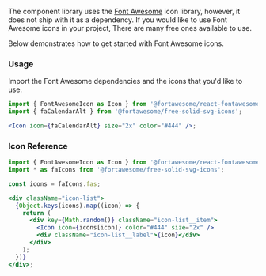 The component library uses the <a href="https://fontawesome.com/icons?d=gallery&m=free" target="__blank">Font Awesome</a> icon library, however, it does not ship with it as a dependency. If you would like to use Font Awesome icons in your project, There are many free ones available to use.

Below demonstrates how to get started with Font Awesome icons.

### Usage

Import the Font Awesome dependencies and the icons that you'd like to use.

```jsx
import { FontAwesomeIcon as Icon } from '@fortawesome/react-fontawesome';
import { faCalendarAlt } from '@fortawesome/free-solid-svg-icons';

<Icon icon={faCalendarAlt} size="2x" color="#444" />;
```

### Icon Reference

```jsx
import { FontAwesomeIcon as Icon } from '@fortawesome/react-fontawesome';
import * as faIcons from '@fortawesome/free-solid-svg-icons';

const icons = faIcons.fas;

<div className="icon-list">
  {Object.keys(icons).map((icon) => {
    return (
      <div key={Math.random()} className="icon-list__item">
        <Icon icon={icons[icon]} color="#444" size="2x" />
        <div className="icon-list__label">{icon}</div>
      </div>
    );
  })}
</div>;
```
